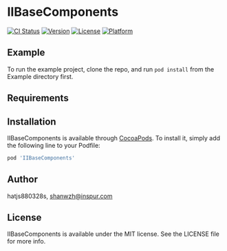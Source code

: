 # IIBaseComponents

[![CI Status](https://img.shields.io/travis/hatjs880328s/IIBaseComponents.svg?style=flat)](https://travis-ci.org/hatjs880328s/IIBaseComponents)
[![Version](https://img.shields.io/cocoapods/v/IIBaseComponents.svg?style=flat)](https://cocoapods.org/pods/IIBaseComponents)
[![License](https://img.shields.io/cocoapods/l/IIBaseComponents.svg?style=flat)](https://cocoapods.org/pods/IIBaseComponents)
[![Platform](https://img.shields.io/cocoapods/p/IIBaseComponents.svg?style=flat)](https://cocoapods.org/pods/IIBaseComponents)

## Example

To run the example project, clone the repo, and run `pod install` from the Example directory first.

## Requirements

## Installation

IIBaseComponents is available through [CocoaPods](https://cocoapods.org). To install
it, simply add the following line to your Podfile:

```ruby
pod 'IIBaseComponents'
```

## Author

hatjs880328s, shanwzh@inspur.com

## License

IIBaseComponents is available under the MIT license. See the LICENSE file for more info.
